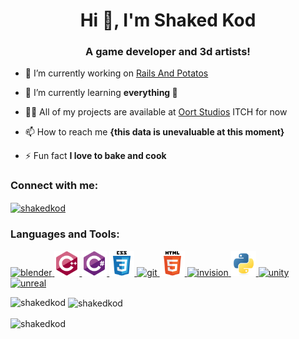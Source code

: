 <h1 align="center">Hi 👋, I'm Shaked Kod</h1>
<h3 align="center">A game developer and 3d artists!</h3>

<!--badges here-->

- 🔭 I’m currently working on [Rails And Potatos](https://open.codecks.io/railsandpotatoes)

- 🌱 I’m currently learning **everything 🤣**

- 👨‍💻 All of my projects are available at [Oort Studios](https://oort-studios.itch.io/) ITCH for now

- 📫 How to reach me **{this data is unevaluable at this moment}**

- ⚡ Fun fact **I love to bake and cook**

<h3 align="left">Connect with me:</h3>
<p align="left">
<a href="https://dev.to/shakedkod" target="blank"><img align="center" src="https://cdn.jsdelivr.net/npm/simple-icons@3.0.1/icons/dev-dot-to.svg" alt="shakedkod" height="30" width="40" /></a>
</p>

<h3 align="left">Languages and Tools:</h3>
<p align="left"> <a href="https://www.blender.org/" target="_blank"> <img src="https://download.blender.org/branding/community/blender_community_badge_white.svg" alt="blender" width="40" height="40"/> </a> <a href="https://www.w3schools.com/cpp/" target="_blank"> <img src="https://raw.githubusercontent.com/devicons/devicon/master/icons/cplusplus/cplusplus-original.svg" alt="cplusplus" width="40" height="40"/> </a> <a href="https://www.w3schools.com/cs/" target="_blank"> <img src="https://raw.githubusercontent.com/devicons/devicon/master/icons/csharp/csharp-original.svg" alt="csharp" width="40" height="40"/> </a> <a href="https://www.w3schools.com/css/" target="_blank"> <img src="https://raw.githubusercontent.com/devicons/devicon/master/icons/css3/css3-original-wordmark.svg" alt="css3" width="40" height="40"/> </a> <a href="https://git-scm.com/" target="_blank"> <img src="https://www.vectorlogo.zone/logos/git-scm/git-scm-icon.svg" alt="git" width="40" height="40"/> </a> <a href="https://www.w3.org/html/" target="_blank"> <img src="https://raw.githubusercontent.com/devicons/devicon/master/icons/html5/html5-original-wordmark.svg" alt="html5" width="40" height="40"/> </a> <a href="https://www.invisionapp.com/" target="_blank"> <img src="https://www.vectorlogo.zone/logos/invisionapp/invisionapp-icon.svg" alt="invision" width="40" height="40"/> </a> <a href="https://www.python.org" target="_blank"> <img src="https://raw.githubusercontent.com/devicons/devicon/master/icons/python/python-original.svg" alt="python" width="40" height="40"/> </a> <a href="https://unity.com/" target="_blank"> <img src="https://www.vectorlogo.zone/logos/unity3d/unity3d-icon.svg" alt="unity" width="40" height="40"/> </a> <a href="https://unrealengine.com/" target="_blank"> <img src="https://raw.githubusercontent.com/kenangundogan/fontisto/036b7eca71aab1bef8e6a0518f7329f13ed62f6b/icons/svg/brand/unreal-engine.svg" alt="unreal" width="40" height="40"/> </a> </p>

<p><img align="left" src="https://github-readme-stats.vercel.app/api/top-langs?username=shakedkod&show_icons=true&locale=en&theme=highcontrast" alt="shakedkod" /></p>

<p>&nbsp;<img align="center" src="https://github-readme-stats.vercel.app/api?username=shakedkod&show_icons=true&locale=en&theme=highcontrast" alt="shakedkod" /></p>

<p><img align="center" src="https://github-readme-streak-stats.herokuapp.com/?user=shakedkod&theme=highcontrast" alt="shakedkod" /></p>
